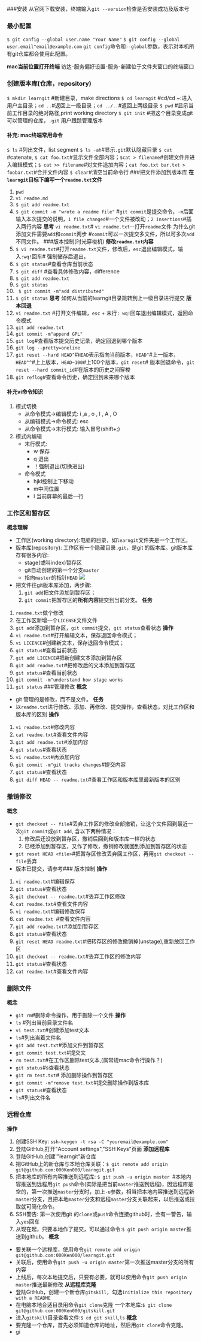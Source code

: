 ###安装
从官网下载安装，终端输入`git --version`检查是否安装成功及版本号
### 最小配置
`$ git config --global user.name "Your Name"`
`$ git config --global user.email"email@example.com`
`git config`命令和`--global`参数，表示对本机所有git仓库都会使用此配置。

**mac当前位置打开终端** 访达-服务偏好设置-服务-新建位于文件夹窗口的终端窗口
### 创建版本库(仓库，repository)
`$ mkdir learngit` #新建目录，make directions
`$ cd learngit` #cd/cd ~:进入用户主目录；`cd ..`#返回上一级目录；`cd ../..`#返回上两级目录
`$ pwd` #显示当前工作目录的绝对路径,print working directory
`$ git init` #把这个目录变成git可以管理的仓库，`.git` 用户跟踪管理版本
#### **补充: mac终端常用命令**
`$ ls` #列出文件，list segment
`$ ls -ah`#显示`.git`默认隐藏目录
`$ cat` #catenate, `$ cat foo.txt`#显示文件全部内容；`$cat > filename`#创建文件并进入编辑模式；`$ cat >> filename`#对文件追加内容；`cat foo.txt bar.txt > foobar.txt`#合并文件内容
`$ clear`#清空当前命令行
###把文件添加到版本库
**在`learngit`目标下编写一个`readme.txt`文件**
1. `pwd`
2. `vi readme.md`
3. `$ git add readme.txt` 
4. `$ git commit -m "wrote a readme file"` #`git commit`是提交命令，`-m`后面输入本次提交的说明，`1 file changed`#一个文件被改动；`2 insertions`#插入两行内容
**思考**
`vi readme.txt`# `vi readme.txt`--打开`readme`文件
为什么git添加文件需要`add`和`commit`两步 #`commit`可以一次提交多文件，所以可多次`add`不同文件。
###版本控制(时光穿梭机)
**修改`readme.txt`内容**
1. `$ vi readme.txt`#打开`readme.txt`文件，修改后，`esc`退出编辑模式，输入`:wq!`回车# 强制储存后退出。
2. `$ git status`#查看仓库当前状态
3. `$ git diff` #查看具体修改内容，difference
4. `$ git add readme.txt`
5. `$ git status`
6. ` $ git commit -m"add distributed"`
7. `$ git status`
**思考**
如何从当前的learngit目录跳转到上一级目录进行提交
**版本回退**
1. `vi readme.txt` #打开文件编辑，`esc` + 末行`: wq!`回车退出编辑模式，返回命令模式
2. `git add readme.txt`
3. `git commit -m"append GPL"`
4. `git log`#查看版本提交历史记录，确定回退到哪个版本
5. `git log --pretty=oneline`
6. `git reset --hard HEAD^`#`HEAD`表示指向当前版本，`HEAD^`#上一版本，`HEAD^^`#上上版本，`HEAD~100`#上100个版本，`git reset`# 版本回退命令，`git reset --hard commit_id`#在版本的历史之间穿梭
7. `git reflog`#查看命令历史，确定回到未来哪个版本

#### **补充vi命令知识**
1. 模式切换
    - 从命令模式->编辑模式: i ,a , o , I , A , O 
    - 从编辑模式->命令模式: esc
    - 从命令模式->末行模式: 输入冒号(shift+;)
2. 模式内编辑
    - 末行模式:
        - w 保存
        - q 退出
        - ！强制退出(切换进出)
    - 命令模式
        - hjkl控制上下移动
        - m中间位置
        - l 当前屏幕的最后一行
### 工作区和暂存区
**概念理解**
- 工作区(working directory):电脑的目录，如`learngit`文件夹是一个工作区。
- 版本库(repository): 工作区有一个隐藏目录`.git`，是git 的版本库。git版本库存有很多内容:
    - stage(或叫index)暂存区
    - git自动创建的第一个分支`master`
    - 指向`master`的指针`HEAD`
![](/_images/2019-04-29/2019-04-30-09-35-58.png)
- 把文件往git版本库添加，两步骤:
    1. `git add`把文件添加到暂存区；
    2. `git commit`把暂存区的**所有内容**提交到当前分支。
**任务**
1. `readme.txt`做个修改
2. 在工作区新增一个`LICENSE`文件文件
3. `git add`添加到暂存区，`git commit`提交，`git status`查看状态
**操作**
1. `vi readme.txt`#打开编辑文本，保存退回命令模式；
2. `vi LICENCE`#创建新文本，保存退回命令模式；
3. `git status`#查看当前状态
4. `git add LICENCE`#把新创建文本添加到暂存区
5. `git add readme.txt`#把修改后的文本添加到暂存区
6. `git status`#查看当前状态
7. `git commit -m"understand how stage works`
8. `git status`
###管理修改
**概念**
- git 管理的是修改，而不是文件。
**任务**
- 以`readme.txt`进行修改、添加、再修改、提交操作，查看状态，对比工作区和版本库的区别
**操作**
1. `vi readme.txt`#修改内容
2. `cat readme.txt`#查看文件内容
3. `git add readme.txt`#添加内容
4. `git status`#查看状态
5. `vi readme.txt`#再添加内容
6. `git commit -m"git tracks changes`#提交内容
7. `git status`#查看状态
8. `git diff HEAD -- readme.txt`#查看工作区和版本库里最新版本的区别
### 撤销修改
**概念**
- `git checkout -- file`#丢弃工作区的修改全部撤销，让这个文件回到最近一次`git commit`或`git add`, 含以下两种情况：
    1. 修改后还没放到暂存区，撤销后回到和版本库一样的状态
    2. 已经添加到暂存区，又作了修改，撤销修改就回到添加到暂存区的状态
- `git reset HEAD <file>`#把暂存区修改丢弃回工作区，再用`git checkout --file`丢弃
- 版本已提交，请参考### 版本控制
**操作**
1. `vi readme.txt`#编辑保存
2. `git status`#查看状态
3. `git checkout -- readme.txt`#丢弃工作区修改
4. `cat readme.txt`#查看文件内容
5. `vi readme.txt`#编辑修改保存
6. `cat readme.txt `#查看文件内容
7. `git add readme.txt`#添加到暂存区
8. `git status`#查看状态
9. `git reset HEAD readme.txt`#把转存区的修改撤销掉(unstage),重新放回工作区
10. `git checkout -- readme.txt`#丢弃工作区的修改内容
11. `git status`#查看状态
12. `cat readme.txt`#查看文件内容
### 删除文件
**概念**
- `git rm`#删除命令操作，用于删除一个文件
**操作**
- `ls` #列出当前目录文件名
- `vi test.txt`#创建添加test文本
- `ls`#列出当着文件名
- `git add test.txt`#添加文件到暂存区
- `git commit test.txt`#提交文
- `rm test.txt`#在工作区删除test文本,(属常规mac命令行操作？)
- `git status`#s查看状态
- `git rm test.txt`# 添加删除操作到暂存区
- `git commit -m"remove test.txt`#提交删除操作到版本库
- `git status`#查看状态
- `ls`#列出文件名
### 远程仓库
**操作**
1. 创建SSH Key: `ssh-keygen -t rsa -C "youremail@example.com"`
2. 登陆GitHub,打开"Account settings","SSH Keys"页面
**添加远程库**
1. 登陆GitHub,创建'"learngit"新仓库
2. 把GitHub上的新仓库与本地仓库关联：`$ git remote add origin git@github.com:000Ken000/learngit.git`
3. 把本地库的所有内容推送到远程库: `$ git push -u origin master `#本地内容推送到远程用`git push`命令(实际是把当前`master`推送到远程)，因远程库是空的，第一次推送`master`分支时，加上`-u`参数，相当把本地内容推送到远程新`master`分支，且把本地`master`分支和远程`master`分支关联起来，以后推送或拉取就可简化命令。
4. SSH警告: 第一次使用git 的`clone`或`push`命令连接github时，会有一警告，输入`yes`回车
5. 从现在起，只要本地作了提交，可以通过命令:`$ git push origin master`推送到github。
**概念**
- 要关联一个远程库，使用命令`git remote add origin git@github.com:000Ken000/learngit.git`
-  关联后，使用命令`git push -u origin master`第一次推送master分支的所有内容
- 上线后，每次本地提交后，只要有必要，就可以使用命令`git push origin master`推送最新修改
**从远程库克隆**
- 登陆GitHub，创建一个新仓库`gitskill`，勾选`initialize this repository with a README`
- 在电脑本地合适目录用命令`git clone`克隆 一个本地库:`$ git clone git@github.com:000Ken000/gitskill.git`
- 进入`gitskill`目录查看文件:`$ cd git skill`,`ls`
**概念**
- 要克隆一个仓库，首先必须知道仓库的地址，然后用`git clone`命令克隆。
- gi